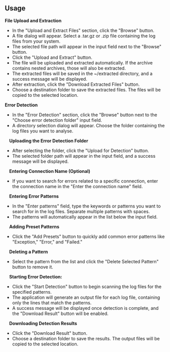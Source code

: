 ## Usage
<b>File Upload and Extraction</b>

* In the "Upload and Extract Files" section, click the "Browse" button.
* A file dialog will appear. Select a .tar.gz or .zip file containing the log files from your system.
* The selected file path will appear in the input field next to the "Browse" button.
* Click the "Upload and Extract" button.
* The file will be uploaded and extracted automatically. If the archive contains nested archives, those will also be extracted.
* The extracted files will be saved in the ~/extracted directory, and a success message will be displayed.
* After extraction, click the "Download Extracted Files" button.
* Choose a destination folder to save the extracted files. The files will be copied to the selected location. 

<b>Error Detection</b>
* In the "Error Detection" section, click the "Browse" button next to the "Choose error detection folder" input field.
* A directory selection dialog will appear. Choose the folder containing the log files you want to analyse. 

&emsp;<b>Uploading the Error Detection Folder</b>

* After selecting the folder, click the "Upload for Detection" button.
* The selected folder path will appear in the input field, and a success message will be displayed. 

&emsp;<b>Entering Connection Name (Optional)</b>

* If you want to search for errors related to a specific connection, enter the connection name in the "Enter the connection name" field. 

&emsp;<b>Entering Error Patterns</b>

* In the "Enter patterns" field, type the keywords or patterns you want to search for in the log files. Separate multiple patterns with spaces.
* The patterns will automatically appear in the list below the input field. 

&emsp;<b>Adding Preset Patterns</b>

* Click the "Add Presets" button to quickly add common error patterns like "Exception," "Error," and "Failed." 

&emsp;<b>Deleting a Pattern</b>

* Select the pattern from the list and click the "Delete Selected Pattern" button to remove it. 

&emsp;<b>Starting Error Detection:</b>

* Click the "Start Detection" button to begin scanning the log files for the specified patterns.
* The application will generate an output file for each log file, containing only the lines that match the patterns.
* A success message will be displayed once detection is complete, and the "Download Result" button will be enabled. 

&emsp;<b>Downloading Detection Results</b> 

* Click the "Download Result" button.
* Choose a destination folder to save the results. The output files will be copied to the selected location.
